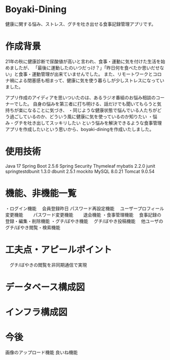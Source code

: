 # Boyaki-Dining
健康に関する悩み、ストレス、グチを吐き出せる食事記録管理アプリです。

# 作成背景
21年の秋に健康診断で尿酸値が高いと言われ、食事・運動に気を付けた生活を始めましたが、
「最後に運動したのいつだっけ？」「昨日何を食べたか思いだせない」と食事・運動管理が出来ていませんでした。
また、リモートワークとコロナ禍による閉塞感も相まって、健康に気を使う暮らしが少しストレスになっていました。

アプリ作成のアイディアを思いついたのは、あるラジオ番組のお悩み相談のコーナーでした。
自身の悩みを第三者に打ち明ける、話だけでも聞いてもらうと気持ちが楽になることに気づき、
・同じような健康状態で悩んでいる人たちがどう過ごしているのか、どういう風に健康に気を使っているのか知りたい
・悩み・グチを吐き出してスッキリしたい
という悩みを解決できるような食事管理アプリを作成したいという思いから、boyaki-diningを作成いたしました。

# 使用技術
Java 17
Spring Boot 2.5.6
Spring Security
Thymeleaf
mybatis 2.2.0
junit
springtestdbunit 1.3.0
dbunit 2.5.1
mockito
MySQL 8.0.21
Tomcat 9.0.54

# 機能、非機能一覧
・ログイン機能
　会員登録昨日
 パスワード再設定機能
　ユーザープロフィール変更機能
　　パスワード変更機能
　　退会機能
・食事管理機能
　食事記録の登録・編集・削除機能
・グチ/ぼやき機能
　グチ/ぼやき投稿機能
　他ユーザのグチ/ぼやき閲覧・検索機能

# 工夫点・アピールポイント
　グチ/ぼやきの閲覧を非同期通信で実現

# データベース構成図

# インフラ構成図

# 今後
画像のアップロード機能
良いね機能